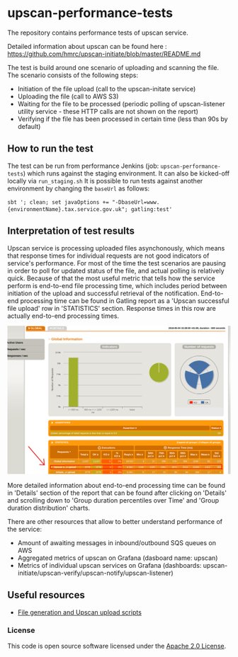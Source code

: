 
# upscan-performance-tests

The repository contains performance tests of upscan service.

Detailed information about upscan can be found here : https://github.com/hmrc/upscan-initiate/blob/master/README.md

The test is build around one scenario of uploading and scanning the file. The scenario consists of the following steps:

* Initiation of the file upload (call to the upscan-initate service)
* Uploading the file (call to AWS S3)
* Waiting for the file to be processed (periodic polling of upscan-listener utility service - these HTTP calls are not
shown on the report)
* Verifying if the file has been processed in certain time (less than 90s by default)

## How to run the test

The test can be run from performance Jenkins (job: `upscan-performance-tests`) which runs against the staging environment.
It can also be kicked-off locally via `run_staging.sh`
It is possible to run tests against another environment by changing the `baseUrl` as follows:
```
sbt '; clean; set javaOptions += "-DbaseUrl=www.{environmentName}.tax.service.gov.uk"; gatling:test'
```

## Interpretation of test results

Upscan service is processing uploaded files asynchonously, which means that response times for individual requests
are not good indicators of service's performance. For most of the time the test scenarios are pausing in order to
poll for updated status of the file, and actual polling is relatively quick.
Because of that the most useful metric that tells how the service perform is end-to-end file processing time, which includes
period between initiation of the upload and successful retrieval of the notification.
End-to-end processing time can be found in Gatling report as a 'Upscan successful file upload' row in 'STATISTICS' section.
Response times in this row are actually end-to-end processing times.

![Sample upscan report](upscan-report1.png)

More detailed information about end-to-end processing time can be found in 'Details' section of the report that can be found
after clicking on 'Details' and scrolling down to 'Group duration percentiles over Time' and 'Group duration distribution' charts.

There are other resources that allow to better understand performance of the service:

* Amount of awaiting messages in inbound/outbound SQS queues on AWS
* Aggregated metrics of upscan on Grafana (dasboard name: upscan)
* Metrics of individual upscan services on Grafana (dashboards: upscan-initiate/upscan-verify/upscan-notify/upscan-listener)

## Useful resources

* [File generation and Upscan upload scripts](https://github.com/hmrc/platops-stuff/tree/main/upscan-uploader)

### License

This code is open source software licensed under the [Apache 2.0 License]("http://www.apache.org/licenses/LICENSE-2.0.html").

